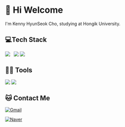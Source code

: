 <h1>👋 Hi Welcome</h1>
<head>
  <p>I'm Kenny HyunSeok Cho, studying at Hongik University.<p>
 
</head>

<h2>💻Tech Stack</h2>
<p>
<img src="https://img.shields.io/badge/C-A8B9CC?style=flat-square&logo=Java&logoColorwhitek"/></a> &nbsp;
<img src="https://img.shields.io/badge/Python-3766AB?style=flat-square&logo=Python&logoColor=white"/></a>
<img src="https://img.shields.io/badge/HTML5-E34F26?style=flat-square&logo=HTML5&logoColor=black"/>
<p>
  
<h2>💪🏼 Tools</h2>
 <p>
<img src="https://img.shields.io/badge/Visual Studio Code-007ACC?style=flat-square&logo=Visual Studio Code&logoColor=white"/>
<img src="https://img.shields.io/badge/Anaconda-44A833?style=flat-square&logo=Anaconda&logoColor=white"/>
</p>
<h2>🐱 Contact Me</h2>
  

[![Gmail](https://img.shields.io/badge/Gmail-hyeonseok3712@g.hongik.ac.kr-informational?style=flat-square&color=EA4335&logo=gmail&logoColor=white)](mailto:hyeonseok3712@g.hongik.ac.kr?subject=Hey!)

[![Naver](https://img.shields.io/badge/Naver-kenny0922@naver.com-informational?style=flat-square&color=03C75A&logo=Naver&logoColor=white)](mailto:kenny0922@naver.com?subject=Hey!)
<!---
kennyHyunSeokCho/kennyHyunSeokCho is a ✨ special ✨ repository because its `README.md` (this file) appears on your GitHub profile.
You can click the Preview link to take a look at your changes.
--->








     
